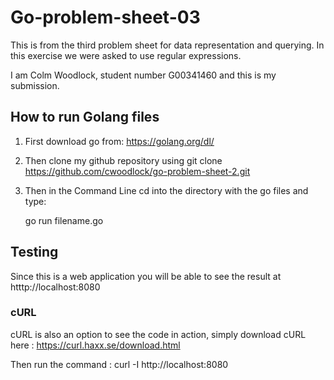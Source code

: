 # Go-problem-sheet-03
This is from the third problem sheet for data representation and querying. In this exercise we were asked to use regular expressions.

I am Colm Woodlock, student number G00341460 and this is my submission.

## How to run Golang files

 1. First download go from: https://golang.org/dl/
 2. Then clone my github repository using git clone https://github.com/cwoodlock/go-problem-sheet-2.git
 3. Then in the Command Line cd into the directory with the go files and type:
 
    go run filename.go	

## Testing
Since this is a web application you will be able to see the result at htttp://localhost:8080

### cURL

 cURL is also an option to see the code in action, simply download cURL here : https://curl.haxx.se/download.html
    
 
 Then run the command : curl -I http://localhost:8080
